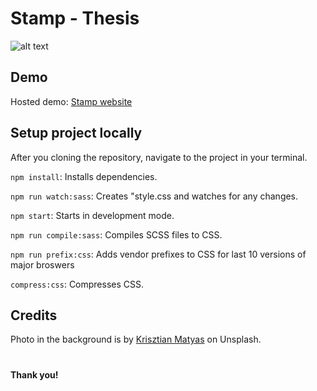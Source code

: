 # Stamp - Thesis

![alt text](https://firebasestorage.googleapis.com/v0/b/stamp-thesis.appspot.com/o/website.jpg?alt=media&token=71f355dc-5731-44cd-92e8-ba3e5d389f46 "Carlos's Stamp for Thesis")

## Demo

Hosted demo: [Stamp website](http://stamp-thesis.surge.sh/)

## Setup project locally

After you cloning the repository, navigate to the project in your terminal.

`npm install`: Installs dependencies.

`npm run watch:sass`: Creates "style.css and watches for any changes.

`npm start`: Starts in development mode.

`npm run compile:sass`: Compiles SCSS files to CSS.

`npm run prefix:css`: Adds vendor prefixes to CSS for last 10 versions of major broswers

`compress:css`: Compresses CSS. 

## Credits
Photo in the background is by [Krisztian Matyas](https://unsplash.com/@imkrisztian1) on Unsplash. 

#

__Thank you!__